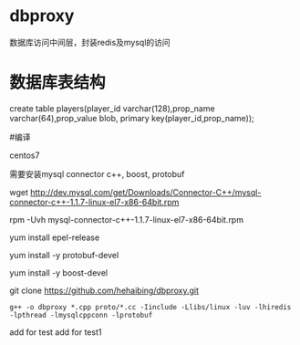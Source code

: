 # dbproxy
数据库访问中间层，封装redis及mysql的访问

# 数据库表结构
create table players(player_id varchar(128),prop_name varchar(64),prop_value blob, primary key(player_id,prop_name));

#编译

centos7

需要安装mysql connector c++, boost, protobuf

wget http://dev.mysql.com/get/Downloads/Connector-C++/mysql-connector-c++-1.1.7-linux-el7-x86-64bit.rpm

rpm -Uvh mysql-connector-c++-1.1.7-linux-el7-x86-64bit.rpm

yum install epel-release

yum install -y protobuf-devel

yum install -y boost-devel

git clone https://github.com/hehaibing/dbproxy.git

`g++ -o dbproxy *.cpp proto/*.cc -Iinclude -Llibs/linux -luv -lhiredis -lpthread -lmysqlcppconn -lprotobuf`

add for test
add for test1
